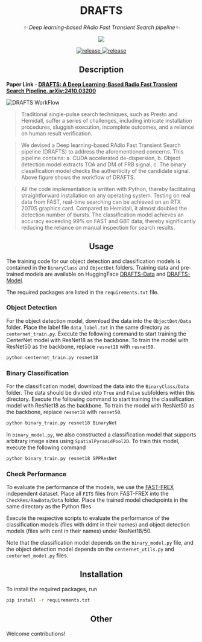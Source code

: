 <h1 align='center'> DRAFTS </h1>

<div align="center">

_✨ Deep learning-based RAdio Fast Transient Search pipeline✨_

<img src="https://counter.seku.su/cmoe?name=APOD&theme=r34" /><br>

</div>

<p align="center">
  <a href="https://github.com/SukiYume/DRAFTS">
    <img src="https://img.shields.io/badge/TransientSearch-DRAFTS-da282a" alt="release">
  </a>
  <a href="https://github.com/SukiYume/DRAFTS/stargazers">
    <img src="https://img.shields.io/github/stars/SukiYume/DRAFTS.svg?label=Stars&logo=github" alt="release">
  </a>
</p>


## <div align="center">Description</div>

**Paper Link - [DRAFTS: A Deep Learning-Based Radio Fast Transient Search Pipeline, arXiv:2410.03200](https://arxiv.org/abs/2410.03200)**

![DRAFTS WorkFlow](./WorkFlow.png)

> Traditional single-pulse search techniques, such as Presto and Hemidall, suffer a series of challenges, including intricate installation procedures, sluggish execution, incomplete outcomes, and a reliance on human result verification.

> We devised a Deep learning-based RAdio Fast Transient Search pipeline (DRAFTS) to address the aforementioned concerns. This pipeline contains: a. CUDA accelerated de-dispersion, b. Object detection model extracts TOA and DM of FRB signal, c. The binary classification model checks the authenticity of the candidate signal. Above figure shows the workflow of DRAFTS.

> All the code implementation is written with Python, thereby facilitating straightforward installation on any operating system. Testing on real data from FAST, real-time searching can be achieved on an RTX 2070S graphics card. Compared to Hemidall, it almost doubled the detection number of bursts. The classification model achieves an accuracy exceeding 99% on FAST and GBT data, thereby significantly reducing the reliance on manual inspection for search results.

## <div align="center">Usage</div>

The training code for our object detection and classification models is contained in the `BinaryClass` and `ObjectDet` folders. Training data and pre-trained models are available on HuggingFace [DRAFTS-Data](https://huggingface.co/datasets/TorchLight/DRAFTS) and [DRAFTS-Model](https://huggingface.co/TorchLight/DRAFTS).

The required packages are listed in the `requirements.txt` file.


### Object Detection

For the object detection model, download the data into the `ObjectDet/Data` folder. Place the label file `data_label.txt` in the same directory as `centernet_train.py`. Execute the following command to start training the CenterNet model with ResNet18 as the backbone. To train the model with ResNet50 as the backbone, replace `resnet18` with `resnet50`.

```bash
python centernet_train.py resnet18
```


### Binary Classification

For the classification model, download the data into the `BinaryClass/Data` folder. The data should be divided into `True` and `False` subfolders within this directory. Execute the following command to start training the classification model with ResNet18 as the backbone. To train the model with ResNet50 as the backbone, replace `resnet18` with `resnet50`.

```bash
python binary_train.py resnet18 BinaryNet
```

In `binary_model.py`, we also constructed a classification model that supports arbitrary image sizes using `SpatialPyramidPool2D`. To train this model, execute the following command

```bash
python binary_train.py resnet18 SPPResNet
```


### Check Performance

To evaluate the performance of the models, we use the [FAST-FREX](https://doi.org/10.57760/sciencedb.15070) independent dataset. Place all `FITS` files from FAST-FREX into the `CheckRes/RawData/Data` folder. Place the trained model checkpoints in the same directory as the Python files.

Execute the respective scripts to evaluate the performance of the classification models (files with ddmt in their names) and object detection models (files with cent in their names) under ResNet18/50.

Note that the classification model depends on the `binary_model.py` file, and the object detection model depends on the `centernet_utils.py` and `centernet_model.py` files.


## <div align="center">Installation</div>

To install the required packages, run

```bash
pip install -r requirements.txt
```


## <div align="center">Other</div>

Welcome contributions!

